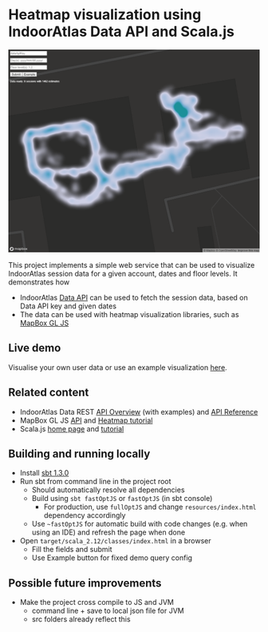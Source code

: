 # Heatmap visualization using IndoorAtlas Data API and Scala.js
![Example heatmap](images/example_heatmap.png)
 
This project implements a simple web service that can be used to visualize IndoorAtlas session data for
a given account, dates and floor levels.
It demonstrates how
 * IndoorAtlas [Data API](https://indooratlas.freshdesk.com/support/solutions/articles/36000086507-data-rest-api-overview)
  can be used to fetch the session data, based on Data API key and given dates
 * The data can be used with heatmap visualization libraries, such as 
 [MapBox GL JS](https://docs.mapbox.com/mapbox-gl-js/api/)

## Live demo
Visualise your own user data or use an example visualization 
[here](https://indooratlas.github.io/scala-js-heatmap/target/scala-2.12/classes/index.html "Live demo").

## Related content
* IndoorAtlas Data REST [API Overview](https://indooratlas.freshdesk.com/support/solutions/articles/36000086507-data-rest-api-overview)
(with examples) and [API Reference](https://docs.indooratlas.com/data-api)
* MapBox GL JS [API](https://docs.mapbox.com/mapbox-gl-js/api/) and 
[Heatmap tutorial](https://docs.mapbox.com/help/tutorials/make-a-heatmap-with-mapbox-gl-js/)
* Scala.js [home page](https://www.scala-js.org/) and [tutorial](http://www.lihaoyi.com/hands-on-scala-js/)

## Building and running locally
 * Install [sbt 1.3.0](https://www.scala-sbt.org/download.html)
 * Run sbt from command line in the project root
   * Should automatically resolve all dependencies
   * Build using `sbt fastOptJS` or `fastOptJS` (in sbt console)
     * For production, use `fullOptJS` and change `resources/index.html` dependency accordingly
   * Use `~fastOptJS` for automatic build with code changes (e.g. when using an IDE) and refresh the page when done
 * Open `target/scala_2.12/classes/index.html` in a browser
   * Fill the fields and submit
   * Use Example button for fixed demo query config
 
## Possible future improvements
* Make the project cross compile to JS and JVM
  * command line + save to local json file for JVM
  * src folders already reflect this